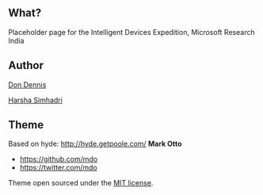 ## What?
Placeholder page for the Intelligent Devices Expedition, Microsoft Research India


## Author

[Don Dennis](https://github.com/metastableB)

[Harsha Simhadri](harsha-simhadri.org)

## Theme

Based on hyde: http://hyde.getpoole.com/
**Mark Otto**
- <https://github.com/mdo>
- <https://twitter.com/mdo>

Theme open sourced under the [MIT license](LICENSE.md).
